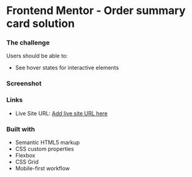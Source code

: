# Frontend Mentor - Order summary card solution

### The challenge

Users should be able to:

- See hover states for interactive elements

### Screenshot


### Links

- Live Site URL: [Add live site URL here](https://your-live-site-url.com)

### Built with

- Semantic HTML5 markup
- CSS custom properties
- Flexbox
- CSS Grid
- Mobile-first workflow

